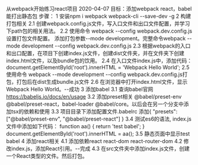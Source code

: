 从webpack开始练习react项目
2020-04-07
 目标：添加webpack react，babel 能打出静态包
 步骤：
  1 安装npm i webpack webpack-cli --save-dev -g
  2 构建打包相关
  2.1 创建webpack.config.js文件，写入口文件和出口文件配置，并学习下path包的相关用法。
  2.2 使用命令 webpack --config webpack.dev.config.js 设置打包文件配置。 添加打包参数--mode development。完整命令webpack --mode development --config webpack.dev.config.js
  2.3 根据webpack的入口和出口配置，在项目下创建index.js文件，创建dist文件夹，并在文件夹下创建index.html文件，以及bundle包的饮用。
  2.4 在入口文件index.js中，添加代码：document.getElementById('root').innerHTML = 'Webpack Hello World';
  2.5 使用命令 webpack --mode development --config webpack.dev.config.js打包，打包后在dist生成bundle.js文件
  2.6 在浏览器中打开index.html文件，显示Webpack Hello World。--成功
  3 添加babel
  3.1 查询babel官网 https://babeljs.io/docs/en/usage
  3.2 添加preset相关 @babel/preset-env @babel/preset-react，babel-loader @babel/core。以后会在另一个分支中添加tsx的依赖和使用
  3.3 项目目录下添加配置文件.babelrc 添加{ "presets": ["@babel/preset-env", "@babel/preset-react"] }
  3.4 测试es6的语法, index.js文件中添加如下代码：
    function aa() {
      return 'test babel';
    }
    document.getElementById('root').innerHTML = aa();
  3.5 静态页面中显示test babel
  4 添加react相关
  4.1 添加依赖react react-dom react-router-dom
  4.2 修改index.js，添加React引用。--完成
  4.3 在src文件夹中添加index.js文件，创建一个React类型的文件。然后打包。




